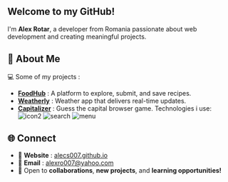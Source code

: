  ## Welcome to my GitHub!

I'm **Alex Rotar**, a developer from  Romania passionate about web development and creating meaningful projects.  

## 🔎 About Me  
 💻 Some of my projects :
  - **[FoodHub](https://github.com/alecs007/FoodHub)** : A platform to explore, submit, and save recipes.
  - **[Weatherly](https://github.com/alecs007/weatherly)** : Weather app that delivers real-time updates.
  - **[Capitalizer](https://github.com/alecs007/capitalizer)** : Guess the capital browser game.
Technologies i use:
![icon2](https://github.com/user-attachments/assets/3870b4b1-97e2-4170-9c30-3764dfdaf2ed)
![search](https://github.com/user-attachments/assets/ed4321e4-70cd-404c-bc0e-7f060eefab9b)
![menu](https://github.com/user-attachments/assets/0590074c-b843-4a87-be0e-55844aff0b96)



## 🌐 Connect  
- 🔗 **Website** : [alecs007.github.io](https://alecs007.github.io)
- 📧 **Email** : alexro007@yahoo.com
- 💬 Open to **collaborations**, **new projects**, and **learning opportunities!**



